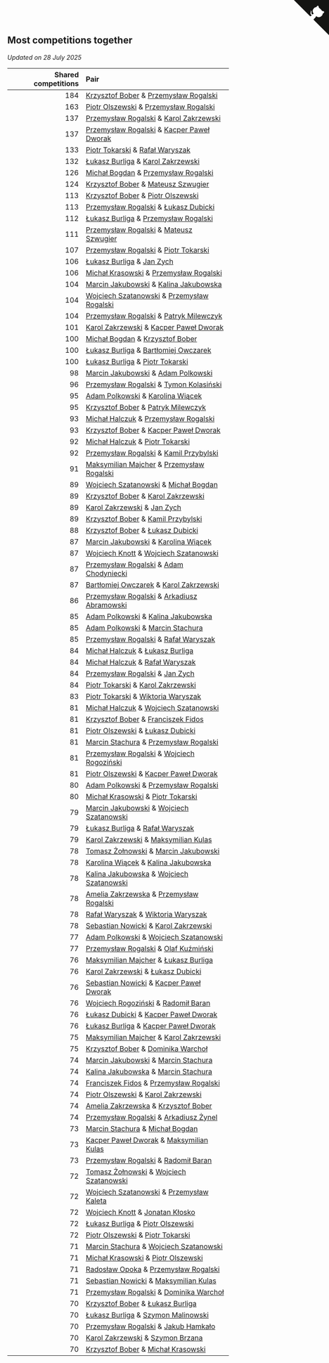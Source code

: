 ## Most competitions together

*Updated on 28 July 2025*

| Shared competitions | Pair |
| ---: | :--- |
| 184 | [Krzysztof Bober](https://www.worldcubeassociation.org/persons/2013BOBE01) & [Przemysław Rogalski](https://www.worldcubeassociation.org/persons/2013ROGA02) |
| 163 | [Piotr Olszewski](https://www.worldcubeassociation.org/persons/2013OLSZ02) & [Przemysław Rogalski](https://www.worldcubeassociation.org/persons/2013ROGA02) |
| 137 | [Przemysław Rogalski](https://www.worldcubeassociation.org/persons/2013ROGA02) & [Karol Zakrzewski](https://www.worldcubeassociation.org/persons/2014ZAKR01) |
| 137 | [Przemysław Rogalski](https://www.worldcubeassociation.org/persons/2013ROGA02) & [Kacper Paweł Dworak](https://www.worldcubeassociation.org/persons/2020DWOR01) |
| 133 | [Piotr Tokarski](https://www.worldcubeassociation.org/persons/2013TOKA01) & [Rafał Waryszak](https://www.worldcubeassociation.org/persons/2013WARY01) |
| 132 | [Łukasz Burliga](https://www.worldcubeassociation.org/persons/2013BURL01) & [Karol Zakrzewski](https://www.worldcubeassociation.org/persons/2014ZAKR01) |
| 126 | [Michał Bogdan](https://www.worldcubeassociation.org/persons/2012BOGD01) & [Przemysław Rogalski](https://www.worldcubeassociation.org/persons/2013ROGA02) |
| 124 | [Krzysztof Bober](https://www.worldcubeassociation.org/persons/2013BOBE01) & [Mateusz Szwugier](https://www.worldcubeassociation.org/persons/2014SZWU01) |
| 113 | [Krzysztof Bober](https://www.worldcubeassociation.org/persons/2013BOBE01) & [Piotr Olszewski](https://www.worldcubeassociation.org/persons/2013OLSZ02) |
| 113 | [Przemysław Rogalski](https://www.worldcubeassociation.org/persons/2013ROGA02) & [Łukasz Dubicki](https://www.worldcubeassociation.org/persons/2018DUBI01) |
| 112 | [Łukasz Burliga](https://www.worldcubeassociation.org/persons/2013BURL01) & [Przemysław Rogalski](https://www.worldcubeassociation.org/persons/2013ROGA02) |
| 111 | [Przemysław Rogalski](https://www.worldcubeassociation.org/persons/2013ROGA02) & [Mateusz Szwugier](https://www.worldcubeassociation.org/persons/2014SZWU01) |
| 107 | [Przemysław Rogalski](https://www.worldcubeassociation.org/persons/2013ROGA02) & [Piotr Tokarski](https://www.worldcubeassociation.org/persons/2013TOKA01) |
| 106 | [Łukasz Burliga](https://www.worldcubeassociation.org/persons/2013BURL01) & [Jan Zych](https://www.worldcubeassociation.org/persons/2014ZYCH01) |
| 106 | [Michał Krasowski](https://www.worldcubeassociation.org/persons/2013KRAS02) & [Przemysław Rogalski](https://www.worldcubeassociation.org/persons/2013ROGA02) |
| 104 | [Marcin Jakubowski](https://www.worldcubeassociation.org/persons/2007JAKU01) & [Kalina Jakubowska](https://www.worldcubeassociation.org/persons/2009BRZE01) |
| 104 | [Wojciech Szatanowski](https://www.worldcubeassociation.org/persons/2011SZAT01) & [Przemysław Rogalski](https://www.worldcubeassociation.org/persons/2013ROGA02) |
| 104 | [Przemysław Rogalski](https://www.worldcubeassociation.org/persons/2013ROGA02) & [Patryk Milewczyk](https://www.worldcubeassociation.org/persons/2014MILE01) |
| 101 | [Karol Zakrzewski](https://www.worldcubeassociation.org/persons/2014ZAKR01) & [Kacper Paweł Dworak](https://www.worldcubeassociation.org/persons/2020DWOR01) |
| 100 | [Michał Bogdan](https://www.worldcubeassociation.org/persons/2012BOGD01) & [Krzysztof Bober](https://www.worldcubeassociation.org/persons/2013BOBE01) |
| 100 | [Łukasz Burliga](https://www.worldcubeassociation.org/persons/2013BURL01) & [Bartłomiej Owczarek](https://www.worldcubeassociation.org/persons/2013OWCZ01) |
| 100 | [Łukasz Burliga](https://www.worldcubeassociation.org/persons/2013BURL01) & [Piotr Tokarski](https://www.worldcubeassociation.org/persons/2013TOKA01) |
| 98 | [Marcin Jakubowski](https://www.worldcubeassociation.org/persons/2007JAKU01) & [Adam Polkowski](https://www.worldcubeassociation.org/persons/2007POLK01) |
| 96 | [Przemysław Rogalski](https://www.worldcubeassociation.org/persons/2013ROGA02) & [Tymon Kolasiński](https://www.worldcubeassociation.org/persons/2016KOLA02) |
| 95 | [Adam Polkowski](https://www.worldcubeassociation.org/persons/2007POLK01) & [Karolina Wiącek](https://www.worldcubeassociation.org/persons/2008WIAC01) |
| 95 | [Krzysztof Bober](https://www.worldcubeassociation.org/persons/2013BOBE01) & [Patryk Milewczyk](https://www.worldcubeassociation.org/persons/2014MILE01) |
| 93 | [Michał Halczuk](https://www.worldcubeassociation.org/persons/2006HALC01) & [Przemysław Rogalski](https://www.worldcubeassociation.org/persons/2013ROGA02) |
| 93 | [Krzysztof Bober](https://www.worldcubeassociation.org/persons/2013BOBE01) & [Kacper Paweł Dworak](https://www.worldcubeassociation.org/persons/2020DWOR01) |
| 92 | [Michał Halczuk](https://www.worldcubeassociation.org/persons/2006HALC01) & [Piotr Tokarski](https://www.worldcubeassociation.org/persons/2013TOKA01) |
| 92 | [Przemysław Rogalski](https://www.worldcubeassociation.org/persons/2013ROGA02) & [Kamil Przybylski](https://www.worldcubeassociation.org/persons/2016PRZY01) |
| 91 | [Maksymilian Majcher](https://www.worldcubeassociation.org/persons/2011MAJC01) & [Przemysław Rogalski](https://www.worldcubeassociation.org/persons/2013ROGA02) |
| 89 | [Wojciech Szatanowski](https://www.worldcubeassociation.org/persons/2011SZAT01) & [Michał Bogdan](https://www.worldcubeassociation.org/persons/2012BOGD01) |
| 89 | [Krzysztof Bober](https://www.worldcubeassociation.org/persons/2013BOBE01) & [Karol Zakrzewski](https://www.worldcubeassociation.org/persons/2014ZAKR01) |
| 89 | [Karol Zakrzewski](https://www.worldcubeassociation.org/persons/2014ZAKR01) & [Jan Zych](https://www.worldcubeassociation.org/persons/2014ZYCH01) |
| 89 | [Krzysztof Bober](https://www.worldcubeassociation.org/persons/2013BOBE01) & [Kamil Przybylski](https://www.worldcubeassociation.org/persons/2016PRZY01) |
| 88 | [Krzysztof Bober](https://www.worldcubeassociation.org/persons/2013BOBE01) & [Łukasz Dubicki](https://www.worldcubeassociation.org/persons/2018DUBI01) |
| 87 | [Marcin Jakubowski](https://www.worldcubeassociation.org/persons/2007JAKU01) & [Karolina Wiącek](https://www.worldcubeassociation.org/persons/2008WIAC01) |
| 87 | [Wojciech Knott](https://www.worldcubeassociation.org/persons/2011KNOT01) & [Wojciech Szatanowski](https://www.worldcubeassociation.org/persons/2011SZAT01) |
| 87 | [Przemysław Rogalski](https://www.worldcubeassociation.org/persons/2013ROGA02) & [Adam Chodyniecki](https://www.worldcubeassociation.org/persons/2017CHOD02) |
| 87 | [Bartłomiej Owczarek](https://www.worldcubeassociation.org/persons/2013OWCZ01) & [Karol Zakrzewski](https://www.worldcubeassociation.org/persons/2014ZAKR01) |
| 86 | [Przemysław Rogalski](https://www.worldcubeassociation.org/persons/2013ROGA02) & [Arkadiusz Abramowski](https://www.worldcubeassociation.org/persons/2014ABRA01) |
| 85 | [Adam Polkowski](https://www.worldcubeassociation.org/persons/2007POLK01) & [Kalina Jakubowska](https://www.worldcubeassociation.org/persons/2009BRZE01) |
| 85 | [Adam Polkowski](https://www.worldcubeassociation.org/persons/2007POLK01) & [Marcin Stachura](https://www.worldcubeassociation.org/persons/2011STAC01) |
| 85 | [Przemysław Rogalski](https://www.worldcubeassociation.org/persons/2013ROGA02) & [Rafał Waryszak](https://www.worldcubeassociation.org/persons/2013WARY01) |
| 84 | [Michał Halczuk](https://www.worldcubeassociation.org/persons/2006HALC01) & [Łukasz Burliga](https://www.worldcubeassociation.org/persons/2013BURL01) |
| 84 | [Michał Halczuk](https://www.worldcubeassociation.org/persons/2006HALC01) & [Rafał Waryszak](https://www.worldcubeassociation.org/persons/2013WARY01) |
| 84 | [Przemysław Rogalski](https://www.worldcubeassociation.org/persons/2013ROGA02) & [Jan Zych](https://www.worldcubeassociation.org/persons/2014ZYCH01) |
| 84 | [Piotr Tokarski](https://www.worldcubeassociation.org/persons/2013TOKA01) & [Karol Zakrzewski](https://www.worldcubeassociation.org/persons/2014ZAKR01) |
| 83 | [Piotr Tokarski](https://www.worldcubeassociation.org/persons/2013TOKA01) & [Wiktoria Waryszak](https://www.worldcubeassociation.org/persons/2018WARY01) |
| 81 | [Michał Halczuk](https://www.worldcubeassociation.org/persons/2006HALC01) & [Wojciech Szatanowski](https://www.worldcubeassociation.org/persons/2011SZAT01) |
| 81 | [Krzysztof Bober](https://www.worldcubeassociation.org/persons/2013BOBE01) & [Franciszek Fidos](https://www.worldcubeassociation.org/persons/2013FIDO01) |
| 81 | [Piotr Olszewski](https://www.worldcubeassociation.org/persons/2013OLSZ02) & [Łukasz Dubicki](https://www.worldcubeassociation.org/persons/2018DUBI01) |
| 81 | [Marcin Stachura](https://www.worldcubeassociation.org/persons/2011STAC01) & [Przemysław Rogalski](https://www.worldcubeassociation.org/persons/2013ROGA02) |
| 81 | [Przemysław Rogalski](https://www.worldcubeassociation.org/persons/2013ROGA02) & [Wojciech Rogoziński](https://www.worldcubeassociation.org/persons/2019ROGO04) |
| 81 | [Piotr Olszewski](https://www.worldcubeassociation.org/persons/2013OLSZ02) & [Kacper Paweł Dworak](https://www.worldcubeassociation.org/persons/2020DWOR01) |
| 80 | [Adam Polkowski](https://www.worldcubeassociation.org/persons/2007POLK01) & [Przemysław Rogalski](https://www.worldcubeassociation.org/persons/2013ROGA02) |
| 80 | [Michał Krasowski](https://www.worldcubeassociation.org/persons/2013KRAS02) & [Piotr Tokarski](https://www.worldcubeassociation.org/persons/2013TOKA01) |
| 79 | [Marcin Jakubowski](https://www.worldcubeassociation.org/persons/2007JAKU01) & [Wojciech Szatanowski](https://www.worldcubeassociation.org/persons/2011SZAT01) |
| 79 | [Łukasz Burliga](https://www.worldcubeassociation.org/persons/2013BURL01) & [Rafał Waryszak](https://www.worldcubeassociation.org/persons/2013WARY01) |
| 79 | [Karol Zakrzewski](https://www.worldcubeassociation.org/persons/2014ZAKR01) & [Maksymilian Kulas](https://www.worldcubeassociation.org/persons/2021KULA02) |
| 78 | [Tomasz Żołnowski](https://www.worldcubeassociation.org/persons/2005ZOLN01) & [Marcin Jakubowski](https://www.worldcubeassociation.org/persons/2007JAKU01) |
| 78 | [Karolina Wiącek](https://www.worldcubeassociation.org/persons/2008WIAC01) & [Kalina Jakubowska](https://www.worldcubeassociation.org/persons/2009BRZE01) |
| 78 | [Kalina Jakubowska](https://www.worldcubeassociation.org/persons/2009BRZE01) & [Wojciech Szatanowski](https://www.worldcubeassociation.org/persons/2011SZAT01) |
| 78 | [Amelia Zakrzewska](https://www.worldcubeassociation.org/persons/2012ZAKR01) & [Przemysław Rogalski](https://www.worldcubeassociation.org/persons/2013ROGA02) |
| 78 | [Rafał Waryszak](https://www.worldcubeassociation.org/persons/2013WARY01) & [Wiktoria Waryszak](https://www.worldcubeassociation.org/persons/2018WARY01) |
| 78 | [Sebastian Nowicki](https://www.worldcubeassociation.org/persons/2014NOWI01) & [Karol Zakrzewski](https://www.worldcubeassociation.org/persons/2014ZAKR01) |
| 77 | [Adam Polkowski](https://www.worldcubeassociation.org/persons/2007POLK01) & [Wojciech Szatanowski](https://www.worldcubeassociation.org/persons/2011SZAT01) |
| 77 | [Przemysław Rogalski](https://www.worldcubeassociation.org/persons/2013ROGA02) & [Olaf Kuźmiński](https://www.worldcubeassociation.org/persons/2018KUZM02) |
| 76 | [Maksymilian Majcher](https://www.worldcubeassociation.org/persons/2011MAJC01) & [Łukasz Burliga](https://www.worldcubeassociation.org/persons/2013BURL01) |
| 76 | [Karol Zakrzewski](https://www.worldcubeassociation.org/persons/2014ZAKR01) & [Łukasz Dubicki](https://www.worldcubeassociation.org/persons/2018DUBI01) |
| 76 | [Sebastian Nowicki](https://www.worldcubeassociation.org/persons/2014NOWI01) & [Kacper Paweł Dworak](https://www.worldcubeassociation.org/persons/2020DWOR01) |
| 76 | [Wojciech Rogoziński](https://www.worldcubeassociation.org/persons/2019ROGO04) & [Radomił Baran](https://www.worldcubeassociation.org/persons/2020BARA02) |
| 76 | [Łukasz Dubicki](https://www.worldcubeassociation.org/persons/2018DUBI01) & [Kacper Paweł Dworak](https://www.worldcubeassociation.org/persons/2020DWOR01) |
| 76 | [Łukasz Burliga](https://www.worldcubeassociation.org/persons/2013BURL01) & [Kacper Paweł Dworak](https://www.worldcubeassociation.org/persons/2020DWOR01) |
| 75 | [Maksymilian Majcher](https://www.worldcubeassociation.org/persons/2011MAJC01) & [Karol Zakrzewski](https://www.worldcubeassociation.org/persons/2014ZAKR01) |
| 75 | [Krzysztof Bober](https://www.worldcubeassociation.org/persons/2013BOBE01) & [Dominika Warchoł](https://www.worldcubeassociation.org/persons/2021WARC01) |
| 74 | [Marcin Jakubowski](https://www.worldcubeassociation.org/persons/2007JAKU01) & [Marcin Stachura](https://www.worldcubeassociation.org/persons/2011STAC01) |
| 74 | [Kalina Jakubowska](https://www.worldcubeassociation.org/persons/2009BRZE01) & [Marcin Stachura](https://www.worldcubeassociation.org/persons/2011STAC01) |
| 74 | [Franciszek Fidos](https://www.worldcubeassociation.org/persons/2013FIDO01) & [Przemysław Rogalski](https://www.worldcubeassociation.org/persons/2013ROGA02) |
| 74 | [Piotr Olszewski](https://www.worldcubeassociation.org/persons/2013OLSZ02) & [Karol Zakrzewski](https://www.worldcubeassociation.org/persons/2014ZAKR01) |
| 74 | [Amelia Zakrzewska](https://www.worldcubeassociation.org/persons/2012ZAKR01) & [Krzysztof Bober](https://www.worldcubeassociation.org/persons/2013BOBE01) |
| 74 | [Przemysław Rogalski](https://www.worldcubeassociation.org/persons/2013ROGA02) & [Arkadiusz Żynel](https://www.worldcubeassociation.org/persons/2018ZYNE01) |
| 73 | [Marcin Stachura](https://www.worldcubeassociation.org/persons/2011STAC01) & [Michał Bogdan](https://www.worldcubeassociation.org/persons/2012BOGD01) |
| 73 | [Kacper Paweł Dworak](https://www.worldcubeassociation.org/persons/2020DWOR01) & [Maksymilian Kulas](https://www.worldcubeassociation.org/persons/2021KULA02) |
| 73 | [Przemysław Rogalski](https://www.worldcubeassociation.org/persons/2013ROGA02) & [Radomił Baran](https://www.worldcubeassociation.org/persons/2020BARA02) |
| 72 | [Tomasz Żołnowski](https://www.worldcubeassociation.org/persons/2005ZOLN01) & [Wojciech Szatanowski](https://www.worldcubeassociation.org/persons/2011SZAT01) |
| 72 | [Wojciech Szatanowski](https://www.worldcubeassociation.org/persons/2011SZAT01) & [Przemysław Kaleta](https://www.worldcubeassociation.org/persons/2012KALE01) |
| 72 | [Wojciech Knott](https://www.worldcubeassociation.org/persons/2011KNOT01) & [Jonatan Kłosko](https://www.worldcubeassociation.org/persons/2013KOSK01) |
| 72 | [Łukasz Burliga](https://www.worldcubeassociation.org/persons/2013BURL01) & [Piotr Olszewski](https://www.worldcubeassociation.org/persons/2013OLSZ02) |
| 72 | [Piotr Olszewski](https://www.worldcubeassociation.org/persons/2013OLSZ02) & [Piotr Tokarski](https://www.worldcubeassociation.org/persons/2013TOKA01) |
| 71 | [Marcin Stachura](https://www.worldcubeassociation.org/persons/2011STAC01) & [Wojciech Szatanowski](https://www.worldcubeassociation.org/persons/2011SZAT01) |
| 71 | [Michał Krasowski](https://www.worldcubeassociation.org/persons/2013KRAS02) & [Piotr Olszewski](https://www.worldcubeassociation.org/persons/2013OLSZ02) |
| 71 | [Radosław Opoka](https://www.worldcubeassociation.org/persons/2013OPOK01) & [Przemysław Rogalski](https://www.worldcubeassociation.org/persons/2013ROGA02) |
| 71 | [Sebastian Nowicki](https://www.worldcubeassociation.org/persons/2014NOWI01) & [Maksymilian Kulas](https://www.worldcubeassociation.org/persons/2021KULA02) |
| 71 | [Przemysław Rogalski](https://www.worldcubeassociation.org/persons/2013ROGA02) & [Dominika Warchoł](https://www.worldcubeassociation.org/persons/2021WARC01) |
| 70 | [Krzysztof Bober](https://www.worldcubeassociation.org/persons/2013BOBE01) & [Łukasz Burliga](https://www.worldcubeassociation.org/persons/2013BURL01) |
| 70 | [Łukasz Burliga](https://www.worldcubeassociation.org/persons/2013BURL01) & [Szymon Malinowski](https://www.worldcubeassociation.org/persons/2013MALI03) |
| 70 | [Przemysław Rogalski](https://www.worldcubeassociation.org/persons/2013ROGA02) & [Jakub Hamkało](https://www.worldcubeassociation.org/persons/2018HAMK01) |
| 70 | [Karol Zakrzewski](https://www.worldcubeassociation.org/persons/2014ZAKR01) & [Szymon Brzana](https://www.worldcubeassociation.org/persons/2017BRZA01) |
| 70 | [Krzysztof Bober](https://www.worldcubeassociation.org/persons/2013BOBE01) & [Michał Krasowski](https://www.worldcubeassociation.org/persons/2013KRAS02) |


<a href="https://github.com/maxidragon/wca_statistics_pl" class="github-corner" aria-label="View source on Github"><svg width="80" height="80" viewBox="0 0 250 250" style="fill:#151513; color:#fff; position: absolute; top: 0; border: 0; right: 0;" aria-hidden="true"><path d="M0,0 L115,115 L130,115 L142,142 L250,250 L250,0 Z"></path><path d="M128.3,109.0 C113.8,99.7 119.0,89.6 119.0,89.6 C122.0,82.7 120.5,78.6 120.5,78.6 C119.2,72.0 123.4,76.3 123.4,76.3 C127.3,80.9 125.5,87.3 125.5,87.3 C122.9,97.6 130.6,101.9 134.4,103.2" fill="currentColor" style="transform-origin: 130px 106px;" class="octo-arm"></path><path d="M115.0,115.0 C114.9,115.1 118.7,116.5 119.8,115.4 L133.7,101.6 C136.9,99.2 139.9,98.4 142.2,98.6 C133.8,88.0 127.5,74.4 143.8,58.0 C148.5,53.4 154.0,51.2 159.7,51.0 C160.3,49.4 163.2,43.6 171.4,40.1 C171.4,40.1 176.1,42.5 178.8,56.2 C183.1,58.6 187.2,61.8 190.9,65.4 C194.5,69.0 197.7,73.2 200.1,77.6 C213.8,80.2 216.3,84.9 216.3,84.9 C212.7,93.1 206.9,96.0 205.4,96.6 C205.1,102.4 203.0,107.8 198.3,112.5 C181.9,128.9 168.3,122.5 157.7,114.1 C157.9,116.9 156.7,120.9 152.7,124.9 L141.0,136.5 C139.8,137.7 141.6,141.9 141.8,141.8 Z" fill="currentColor" class="octo-body"></path></svg></a><style>.github-corner:hover .octo-arm{animation:octocat-wave 560ms ease-in-out}@keyframes octocat-wave{0%,100%{transform:rotate(0)}20%,60%{transform:rotate(-25deg)}40%,80%{transform:rotate(10deg)}}@media (max-width:500px){.github-corner:hover .octo-arm{animation:none}.github-corner .octo-arm{animation:octocat-wave 560ms ease-in-out}}</style>
